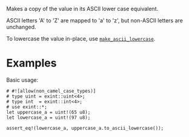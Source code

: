 Makes a copy of the value in its ASCII lower case equivalent.

ASCII letters 'A' to 'Z' are mapped to 'a' to 'z', but non-ASCII letters are unchanged.

To lowercase the value in-place, use [`make_ascii_lowercase`].

[`make_ascii_lowercase`]: Self::make_ascii_lowercase

# Examples

Basic usage:

```
# #![allow(non_camel_case_types)]
# type uint = exint::uint<4>;
# type int  = exint::int<4>;
# use exint::*;
let uppercase_a = uint!(65 u8);
let lowercase_a = uint!(97 u8);

assert_eq!(lowercase_a, uppercase_a.to_ascii_lowercase());
```
